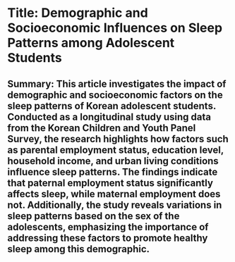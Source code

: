 # Title: Demographic and Socioeconomic Influences on Sleep Patterns among Adolescent Students

## Summary: This article investigates the impact of demographic and socioeconomic factors on the sleep patterns of Korean adolescent students. Conducted as a longitudinal study using data from the Korean Children and Youth Panel Survey, the research highlights how factors such as parental employment status, education level, household income, and urban living conditions influence sleep patterns. The findings indicate that paternal employment status significantly affects sleep, while maternal employment does not. Additionally, the study reveals variations in sleep patterns based on the sex of the adolescents, emphasizing the importance of addressing these factors to promote healthy sleep among this demographic.